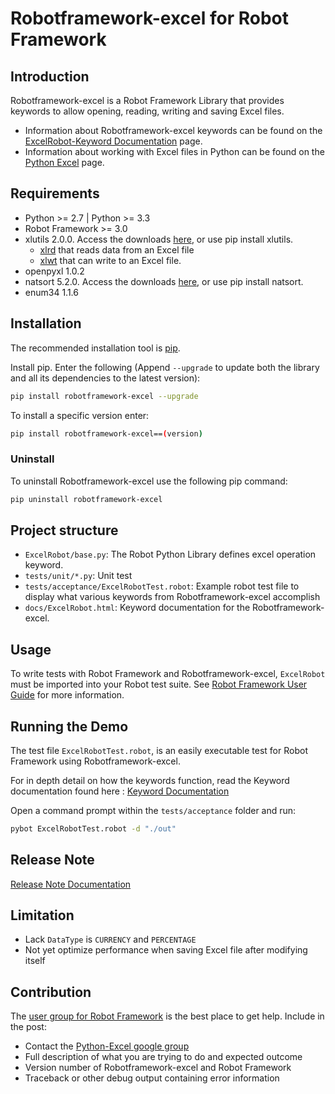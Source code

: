 # Robotframework-excel for Robot Framework

## Introduction

Robotframework-excel is a Robot Framework Library that provides keywords to allow opening, reading, writing and saving Excel files.

- Information about Robotframework-excel keywords can be found on the [ExcelRobot-Keyword Documentation](https://zero-88.github.io/robotframework-excel/docs/ExcelRobot.html) page.
- Information about working with Excel files in Python can be found on the [Python Excel](http://www.python-excel.org/) page.

## Requirements

- Python >= 2.7 | Python >= 3.3
- Robot Framework >= 3.0
- xlutils 2.0.0. Access the downloads [here](https://pypi.python.org/pypi/xlutils/1.7.1), or use pip install xlutils.
  - [xlrd](https://pypi.python.org/pypi/xlrd) that reads data from an Excel file
  - [xlwt](https://pypi.python.org/pypi/xlwt) that can write to an Excel file.
- openpyxl 1.0.2
- natsort 5.2.0. Access the downloads [here](https://pypi.python.org/pypi/natsort/5.2.0), or use pip install natsort.
- enum34 1.1.6

## Installation

The recommended installation tool is [pip](http://pip-installer.org).

Install pip. Enter the following (Append `--upgrade` to update both the library and all its dependencies to the latest version):

```bash
pip install robotframework-excel --upgrade
```

To install a specific version enter:

```bash
pip install robotframework-excel==(version)
```

### Uninstall

To uninstall Robotframework-excel use the following pip command:

```bash
pip uninstall robotframework-excel
```

## Project structure

- `ExcelRobot/base.py`: The Robot Python Library defines excel operation keyword.
- `tests/unit/*.py`: Unit test
- `tests/acceptance/ExcelRobotTest.robot`: Example robot test file to display what various keywords from Robotframework-excel accomplish
- `docs/ExcelRobot.html`: Keyword documentation for the Robotframework-excel.

## Usage

To write tests with Robot Framework and Robotframework-excel, `ExcelRobot` must be imported into your Robot test suite.
See [Robot Framework User Guide](http://code.google.com/p/robotframework/wiki/UserGuide) for more information.

## Running the Demo

The test file `ExcelRobotTest.robot`, is an easily executable test for Robot Framework using Robotframework-excel.

For in depth detail on how the keywords function, read the Keyword documentation found here : [Keyword Documentation](https://zero-88.github.io/robotframework-excel/docs/ExcelRobot.html)

Open a command prompt within the `tests/acceptance` folder and run:

```bash
pybot ExcelRobotTest.robot -d "./out"
```

## Release Note

[Release Note Documentation](https://zero-88.github.io/robotframework-excel/docs/release-notes.md)

## Limitation

- Lack `DataType` is `CURRENCY` and `PERCENTAGE`
- Not yet optimize performance when saving Excel file after modifying itself

## Contribution

The [user group for Robot Framework](http://groups.google.com/group/robotframework-users) is the best place to get help. Include in the post:

- Contact the [Python-Excel google group](https://groups.google.com/forum/#!forum/python-excel)
- Full description of what you are trying to do and expected outcome
- Version number of Robotframework-excel and Robot Framework
- Traceback or other debug output containing error information